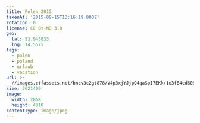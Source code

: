 ```yaml
---
title: Polen 2015
takenAt: '2015-09-15T13:16:19.000Z'
rotation: 0
license: CC BY-ND 3.0
geo:
  lat: 53.945833
  lng: 14.5575
tags:
  - polen
  - poland
  - urlaub
  - vacation
url: >-
  //images.ctfassets.net/bncv3c2gt878/V4p3xjYJjpQ4qaSpI7EKk/1e3f84cd6065aa2953bb3e898dce23b6/polen-2015_25657162120_o
size: 2621409
image:
  width: 2868
  height: 4310
contentType: image/jpeg
---
```


